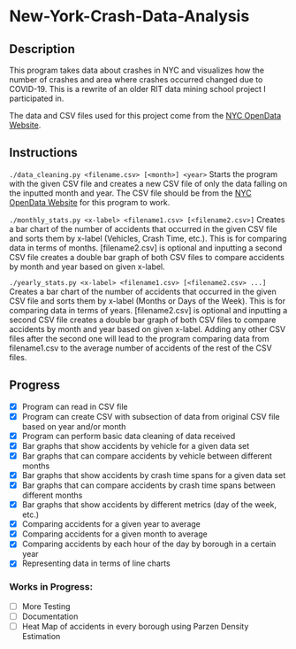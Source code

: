 # New-York-Crash-Data-Analysis

## Description
This program takes data about crashes in NYC and visualizes how the number of crashes and area where crashes occurred changed due to COVID-19. This is a rewrite of an older RIT data mining school project I participated in.

The data and CSV files used for this project come from the [NYC OpenData Website](https://data.cityofnewyork.us/Public-Safety/Motor-Vehicle-Collisions-Crashes/h9gi-nx95).

## Instructions
``` ./data_cleaning.py <filename.csv> [<month>] <year> ``` Starts the program with the given CSV file and creates a new CSV file of only the data falling on the inputted month and year. The CSV file should be from the [NYC OpenData Website](https://data.cityofnewyork.us/Public-Safety/Motor-Vehicle-Collisions-Crashes/h9gi-nx95) for this program to work.

``` ./monthly_stats.py <x-label> <filename1.csv> [<filename2.csv>] ``` Creates a bar chart of the number of accidents that occurred in the given CSV file and sorts them by x-label (Vehicles, Crash Time, etc.). This is for comparing data in terms of months. [filename2.csv] is optional and inputting a second CSV file creates a double bar graph of both CSV files to compare accidents by month and year based on given x-label.

``` ./yearly_stats.py <x-label> <filename1.csv> [<filename2.csv> ...] ``` Creates a bar chart of the number of accidents that occurred in the given CSV file and sorts them by x-label (Months or Days of the Week). This is for comparing data in terms of years. [filename2.csv] is optional and inputting a second CSV file creates a double bar graph of both CSV files to compare accidents by month and year based on given x-label. Adding any other CSV files after the second one will lead to the program comparing data from filename1.csv to the average number of accidents of the rest of the CSV files.

## Progress
- [X] Program can read in CSV file
- [X] Program can create CSV with subsection of data from original CSV file
        based on year and/or month
- [X] Program can perform basic data cleaning of data received
- [X] Bar graphs that show accidents by vehicle for a given data set
- [X] Bar graphs that can compare accidents by vehicle between different months
- [X] Bar graphs that show accidents by crash time spans for a given data set
- [X] Bar graphs that can compare accidents by crash time spans between different months
- [X] Bar graphs that show accidents by different metrics (day of the week, etc.)
- [X] Comparing accidents for a given year to average
- [X] Comparing accidents for a given month to average
- [X] Comparing accidents by each hour of the day by borough in a certain year
- [X] Representing data in terms of line charts

### Works in Progress:
- [ ] More Testing
- [ ] Documentation
- [ ] Heat Map of accidents in every borough using Parzen Density Estimation
